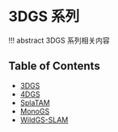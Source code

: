 # 3DGS 系列

!!! abstract
    3DGS 系列相关内容

## Table of Contents

- [3DGS](3dgs/)
- [4DGS](4dgs/)
- [SplaTAM](splatam/)
- [MonoGS](monogs/)
- [WildGS-SLAM](wildgs-slam/)